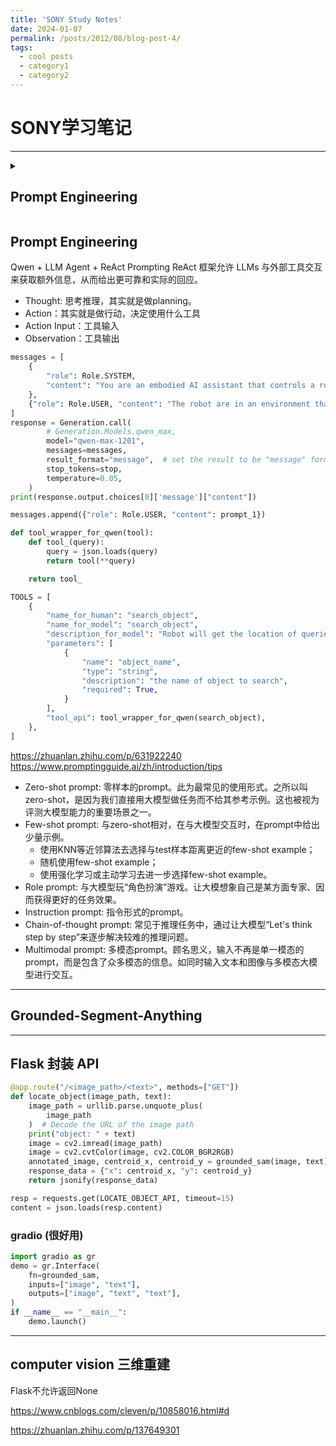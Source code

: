 ```yaml
---
title: 'SONY Study Notes'
date: 2024-01-07
permalink: /posts/2012/08/blog-post-4/
tags:
  - cool posts
  - category1
  - category2
---
```


# SONY学习笔记

* * *
<details> <summary>

## Prompt Engineering

</summary>

code ...

</details>

## Prompt Engineering

Qwen + LLM Agent + ReAct Prompting
ReAct 框架允许 LLMs 与外部工具交互来获取额外信息，从而给出更可靠和实际的回应。

- Thought: 思考推理，其实就是做planning。
- Action：其实就是做行动，决定使用什么工具
- Action Input：工具输入
- Observation：工具输出

```python
messages = [
    {
        "role": Role.SYSTEM,
        "content": "You are an embodied AI assistant that controls a robot and interacts with the user.",
    },
    {"role": Role.USER, "content": "The robot are in an environment that "+circumstance+", Please reply 'Robot already knows the basic environment aorund robot' "},
]
response = Generation.call(
        # Generation.Models.qwen_max,
        model="qwen-max-1201",
        messages=messages,
        result_format="message",  # set the result to be "message" format.
        stop_tokens=stop,
        temperature=0.05,
    )
print(response.output.choices[0]['message']["content"])

messages.append({"role": Role.USER, "content": prompt_1})
```

```python
def tool_wrapper_for_qwen(tool):
    def tool_(query):
        query = json.loads(query)
        return tool(**query)

    return tool_
```

```python
TOOLS = [
    {
        "name_for_human": "search_object",
        "name_for_model": "search_object",
        "description_for_model": "Robot will get the location of queried object at the robot's current location. The location is described by x and y coordinates.",
        "parameters": [
            {
                "name": "object_name",
                "type": "string",
                "description": "the name of object to search",
                "required": True,
            }
        ],
        "tool_api": tool_wrapper_for_qwen(search_object),
    },
]
```

<https://zhuanlan.zhihu.com/p/631922240>
<https://www.promptingguide.ai/zh/introduction/tips>

- Zero-shot prompt: 零样本的prompt。此为最常见的使用形式。之所以叫zero-shot，是因为我们直接用大模型做任务而不给其参考示例。这也被视为评测大模型能力的重要场景之一。
- Few-shot prompt: 与zero-shot相对，在与大模型交互时，在prompt中给出少量示例。
  - 使用KNN等近邻算法去选择与test样本距离更近的few-shot example；
  - 随机使用few-shot example；
  - 使用强化学习或主动学习去进一步选择few-shot example。
- Role prompt: 与大模型玩“角色扮演”游戏。让大模想象自己是某方面专家、因而获得更好的任务效果。
- Instruction prompt: 指令形式的prompt。
- Chain-of-thought prompt: 常见于推理任务中，通过让大模型“Let's think step by step”来逐步解决较难的推理问题。
- Multimodal prompt: 多模态prompt。顾名思义，输入不再是单一模态的prompt，而是包含了众多模态的信息。如同时输入文本和图像与多模态大模型进行交互。

* * *

## Grounded-Segment-Anything

* * *

## Flask 封装 API

```python
@app.route("/<image_path>/<text>", methods=["GET"])
def locate_object(image_path, text):
    image_path = urllib.parse.unquote_plus(
        image_path
    )  # Decode the URL of the image path
    print("object: " + text)
    image = cv2.imread(image_path)
    image = cv2.cvtColor(image, cv2.COLOR_BGR2RGB)
    annotated_image, centroid_x, centroid_y = grounded_sam(image, text)
    response_data = {"x": centroid_x, "y": centroid_y}
    return jsonify(response_data)
```

```python
resp = requests.get(LOCATE_OBJECT_API, timeout=15)
content = json.loads(resp.content)
```

### gradio (很好用)

```python
import gradio as gr
demo = gr.Interface(
    fn=grounded_sam,
    inputs=["image", "text"],
    outputs=["image", "text", "text"],
)
if __name__ == "__main__":
    demo.launch()
```

* * *

## computer vision 三维重建

Flask不允许返回None

https://www.cnblogs.com/cleven/p/10858016.html#d

https://zhuanlan.zhihu.com/p/137649301